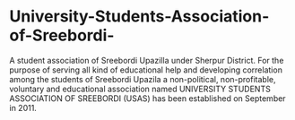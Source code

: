 University-Students-Association-of-Sreebordi-
=============================================

A student association of Sreebordi Upazilla under Sherpur District. For the purpose of serving all kind of educational help and developing correlation among the students of Sreebordi Upazila a non-political, non-profitable, voluntary and educational association named UNIVERSITY STUDENTS ASSOCIATION OF SREEBORDI (USAS) has been established on September in 2011.
